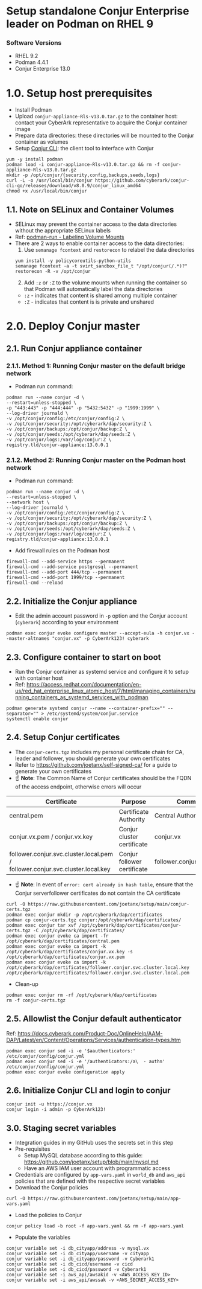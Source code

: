 # Setup standalone Conjur Enterprise leader on Podman on RHEL 9

### Software Versions

- RHEL 9.2
- Podman 4.4.1
- Conjur Enterprise 13.0

# 1.0. Setup host prerequisites

- Install Podman
- Upload `conjur-appliance-Rls-v13.0.tar.gz` to the container host: contact your CyberArk representative to acquire the Conjur container image
- Prepare data directories: these directories will be mounted to the Conjur container as volumes
- Setup [Conjur CLI](https://github.com/cyberark/cyberark-conjur-cli): the client tool to interface with Conjur

```console
yum -y install podman
podman load -i conjur-appliance-Rls-v13.0.tar.gz && rm -f conjur-appliance-Rls-v13.0.tar.gz
mkdir -p /opt/conjur/{security,config,backups,seeds,logs}
curl -L -o /usr/local/bin/conjur https://github.com/cyberark/conjur-cli-go/releases/download/v8.0.9/conjur_linux_amd64
chmod +x /usr/local/bin/conjur
```

## 1.1. Note on SELinux and Container Volumes
- SELinux may prevent the container access to the data directories without the appropriate SELinux labels
- Ref: [podman-run - Labeling Volume Mounts](https://docs.podman.io/en/latest/markdown/podman-run.1.html)
- There are 2 ways to enable container access to the data directories:
  1. Use `semanage fcontext` and `restorecon` to relabel the data directories
    ```console
    yum install -y policycoreutils-python-utils
    semanage fcontext -a -t svirt_sandbox_file_t "/opt/conjur(/.*)?"
    restorecon -R -v /opt/conjur
    ```
  2. Add `:z` or `:Z` to the volume mounts when running the container so that Podman will automatically label the data directories
    - `:z` - indicates that content is shared among multiple container
    - `:Z` - indicates that content is is private and unshared

# 2.0. Deploy Conjur master

## 2.1. Run Conjur appliance container

### 2.1.1. Method 1: Running Conjur master on the default bridge network

- Podman run command:

```console
podman run --name conjur -d \
--restart=unless-stopped \
-p "443:443" -p "444:444" -p "5432:5432" -p "1999:1999" \
--log-driver journald \
-v /opt/conjur/config:/etc/conjur/config:Z \
-v /opt/conjur/security:/opt/cyberark/dap/security:Z \
-v /opt/conjur/backups:/opt/conjur/backup:Z \
-v /opt/conjur/seeds:/opt/cyberark/dap/seeds:Z \
-v /opt/conjur/logs:/var/log/conjur:Z \
registry.tld/conjur-appliance:13.0.0.1
```

### 2.1.2. Method 2: Running Conjur master on the Podman host network

- Podman run command:

```console
podman run --name conjur -d \
--restart=unless-stopped \
--network host \
--log-driver journald \
-v /opt/conjur/config:/etc/conjur/config:Z \
-v /opt/conjur/security:/opt/cyberark/dap/security:Z \
-v /opt/conjur/backups:/opt/conjur/backup:Z \
-v /opt/conjur/seeds:/opt/cyberark/dap/seeds:Z \
-v /opt/conjur/logs:/var/log/conjur:Z \
registry.tld/conjur-appliance:13.0.0.1
```

- Add firewall rules on the Podman host

```console
firewall-cmd --add-service https --permanent
firewall-cmd --add-service postgresql --permanent
firewall-cmd --add-port 444/tcp --permanent
firewall-cmd --add-port 1999/tcp --permanent
firewall-cmd --reload
```

## 2.2. Initialize the Conjur appliance

- Edit the admin account password in `-p` option and the Conjur account (`cyberark`) according to your environment

```console
podman exec conjur evoke configure master --accept-eula -h conjur.vx --master-altnames "conjur.vx" -p CyberArk123! cyberark
```

## 2.3. Configure container to start on boot

- Run the Conjur container as systemd service and configure it to setup with container host
- Ref: <https://access.redhat.com/documentation/en-us/red_hat_enterprise_linux_atomic_host/7/html/managing_containers/running_containers_as_systemd_services_with_podman>

```console
podman generate systemd conjur --name --container-prefix="" --separator="" > /etc/systemd/system/conjur.service
systemctl enable conjur
```

## 2.4. Setup Conjur certificates

- The `conjur-certs.tgz` includes my personal certificate chain for CA, leader and follower, you should generate your own certificates
- Refer to <https://github.com/joetanx/self-signed-ca/> for a guide to generate your own certificates
- ☝️ **Note**: The Common Name of Conjur certificates should be the FQDN of the access endpoint, otherwise errors will occur

|Certificate|Purpose|Common Name|Subject Alternative Names|
|---|---|---|---|
|central.pem|Certificate Authority|Central Authority||
|conjur.vx.pem / conjur.vx.key|Conjur cluster certificate|conjur.vx|conjur.vx|
|follower.conjur.svc.cluster.local.pem / follower.conjur.svc.cluster.local.key|Conjur follower certificate|follower.conjur.svc.cluster.local|follower.conjur.svc.cluster.local|

- ☝️ **Note**: In event of `error: cert already in hash table`, ensure that the Conjur serverfollower certificates do not contain the CA certificate

```console
curl -O https://raw.githubusercontent.com/joetanx/setup/main/conjur-certs.tgz
podman exec conjur mkdir -p /opt/cyberark/dap/certificates
podman cp conjur-certs.tgz conjur:/opt/cyberark/dap/certificates/
podman exec conjur tar xvf /opt/cyberark/dap/certificates/conjur-certs.tgz -C /opt/cyberark/dap/certificates/
podman exec conjur evoke ca import -fr /opt/cyberark/dap/certificates/central.pem
podman exec conjur evoke ca import -k /opt/cyberark/dap/certificates/conjur.vx.key -s /opt/cyberark/dap/certificates/conjur.vx.pem
podman exec conjur evoke ca import -k /opt/cyberark/dap/certificates/follower.conjur.svc.cluster.local.key /opt/cyberark/dap/certificates/follower.conjur.svc.cluster.local.pem
```

- Clean-up

```console
podman exec conjur rm -rf /opt/cyberark/dap/certificates
rm -f conjur-certs.tgz
```

## 2.5. Allowlist the Conjur default authenticator

Ref: <https://docs.cyberark.com/Product-Doc/OnlineHelp/AAM-DAP/Latest/en/Content/Operations/Services/authentication-types.htm>

```console
podman exec conjur sed -i -e '$aauthenticators:' /etc/conjur/config/conjur.yml
podman exec conjur sed -i -e '/authenticators:/a\  - authn' /etc/conjur/config/conjur.yml
podman exec conjur evoke configuration apply
```

## 2.6. Initialize Conjur CLI and login to conjur

```console
conjur init -u https://conjur.vx
conjur login -i admin -p CyberArk123!
```

## 3.0. Staging secret variables

- Integration guides in my GitHub uses the secrets set in this step
- Pre-requisites
  - Setup MySQL database according to this guide: <https://github.com/joetanx/setup/blob/main/mysql.md>
  - Have an AWS IAM user account with programmatic access
- Credentials are configured by `app-vars.yaml` in `world_db` and `aws_api` policies that are defined with the respective secret variables
- Download the Conjur policies

```console
curl -O https://raw.githubusercontent.com/joetanx/setup/main/app-vars.yaml
```

- Load the policies to Conjur

```console
conjur policy load -b root -f app-vars.yaml && rm -f app-vars.yaml
```

- Populate the variables

```console
conjur variable set -i db_cityapp/address -v mysql.vx
conjur variable set -i db_cityapp/username -v cityapp
conjur variable set -i db_cityapp/password -v Cyberark1
conjur variable set -i db_cicd/username -v cicd
conjur variable set -i db_cicd/password -v Cyberark1
conjur variable set -i aws_api/awsakid -v <AWS_ACCESS_KEY_ID>
conjur variable set -i aws_api/awssak -v <AWS_SECRET_ACCESS_KEY>
```
